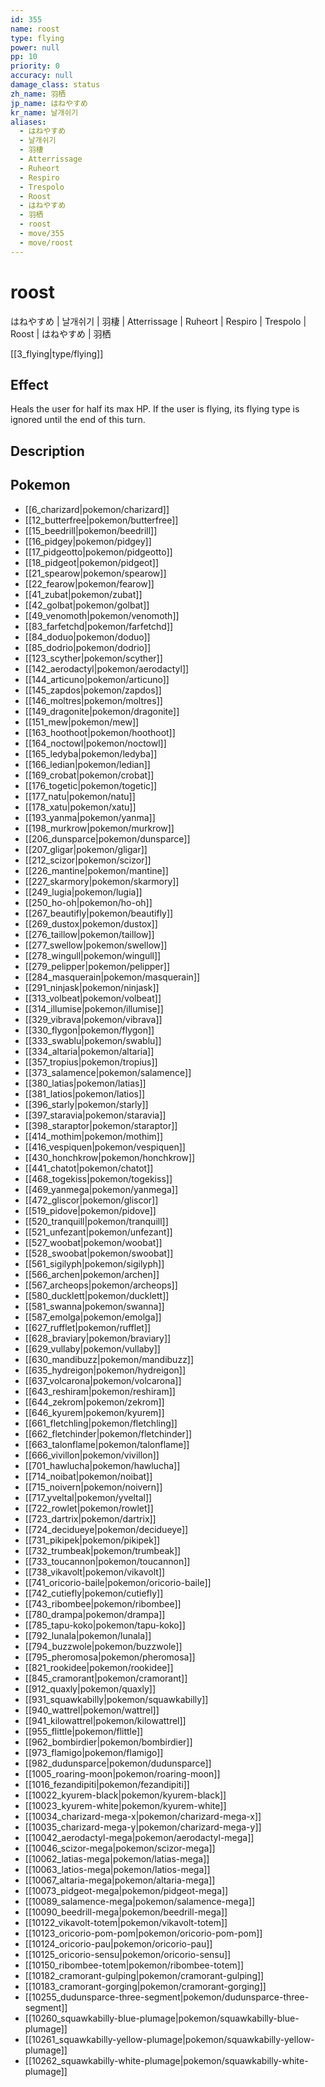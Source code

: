 ```yaml
---
id: 355
name: roost
type: flying
power: null
pp: 10
priority: 0
accuracy: null
damage_class: status
zh_name: 羽栖
jp_name: はねやすめ
kr_name: 날개쉬기
aliases:
  - はねやすめ
  - 날개쉬기
  - 羽棲
  - Atterrissage
  - Ruheort
  - Respiro
  - Trespolo
  - Roost
  - はねやすめ
  - 羽栖
  - roost
  - move/355
  - move/roost
---
```

# roost
    
はねやすめ | 날개쉬기 | 羽棲 | Atterrissage | Ruheort | Respiro | Trespolo | Roost | はねやすめ | 羽栖

[[3_flying|type/flying]]

## Effect

Heals the user for half its max HP.  If the user is flying, its flying type is ignored until the end of this turn.

## Description



## Pokemon

- [[6_charizard|pokemon/charizard]]
- [[12_butterfree|pokemon/butterfree]]
- [[15_beedrill|pokemon/beedrill]]
- [[16_pidgey|pokemon/pidgey]]
- [[17_pidgeotto|pokemon/pidgeotto]]
- [[18_pidgeot|pokemon/pidgeot]]
- [[21_spearow|pokemon/spearow]]
- [[22_fearow|pokemon/fearow]]
- [[41_zubat|pokemon/zubat]]
- [[42_golbat|pokemon/golbat]]
- [[49_venomoth|pokemon/venomoth]]
- [[83_farfetchd|pokemon/farfetchd]]
- [[84_doduo|pokemon/doduo]]
- [[85_dodrio|pokemon/dodrio]]
- [[123_scyther|pokemon/scyther]]
- [[142_aerodactyl|pokemon/aerodactyl]]
- [[144_articuno|pokemon/articuno]]
- [[145_zapdos|pokemon/zapdos]]
- [[146_moltres|pokemon/moltres]]
- [[149_dragonite|pokemon/dragonite]]
- [[151_mew|pokemon/mew]]
- [[163_hoothoot|pokemon/hoothoot]]
- [[164_noctowl|pokemon/noctowl]]
- [[165_ledyba|pokemon/ledyba]]
- [[166_ledian|pokemon/ledian]]
- [[169_crobat|pokemon/crobat]]
- [[176_togetic|pokemon/togetic]]
- [[177_natu|pokemon/natu]]
- [[178_xatu|pokemon/xatu]]
- [[193_yanma|pokemon/yanma]]
- [[198_murkrow|pokemon/murkrow]]
- [[206_dunsparce|pokemon/dunsparce]]
- [[207_gligar|pokemon/gligar]]
- [[212_scizor|pokemon/scizor]]
- [[226_mantine|pokemon/mantine]]
- [[227_skarmory|pokemon/skarmory]]
- [[249_lugia|pokemon/lugia]]
- [[250_ho-oh|pokemon/ho-oh]]
- [[267_beautifly|pokemon/beautifly]]
- [[269_dustox|pokemon/dustox]]
- [[276_taillow|pokemon/taillow]]
- [[277_swellow|pokemon/swellow]]
- [[278_wingull|pokemon/wingull]]
- [[279_pelipper|pokemon/pelipper]]
- [[284_masquerain|pokemon/masquerain]]
- [[291_ninjask|pokemon/ninjask]]
- [[313_volbeat|pokemon/volbeat]]
- [[314_illumise|pokemon/illumise]]
- [[329_vibrava|pokemon/vibrava]]
- [[330_flygon|pokemon/flygon]]
- [[333_swablu|pokemon/swablu]]
- [[334_altaria|pokemon/altaria]]
- [[357_tropius|pokemon/tropius]]
- [[373_salamence|pokemon/salamence]]
- [[380_latias|pokemon/latias]]
- [[381_latios|pokemon/latios]]
- [[396_starly|pokemon/starly]]
- [[397_staravia|pokemon/staravia]]
- [[398_staraptor|pokemon/staraptor]]
- [[414_mothim|pokemon/mothim]]
- [[416_vespiquen|pokemon/vespiquen]]
- [[430_honchkrow|pokemon/honchkrow]]
- [[441_chatot|pokemon/chatot]]
- [[468_togekiss|pokemon/togekiss]]
- [[469_yanmega|pokemon/yanmega]]
- [[472_gliscor|pokemon/gliscor]]
- [[519_pidove|pokemon/pidove]]
- [[520_tranquill|pokemon/tranquill]]
- [[521_unfezant|pokemon/unfezant]]
- [[527_woobat|pokemon/woobat]]
- [[528_swoobat|pokemon/swoobat]]
- [[561_sigilyph|pokemon/sigilyph]]
- [[566_archen|pokemon/archen]]
- [[567_archeops|pokemon/archeops]]
- [[580_ducklett|pokemon/ducklett]]
- [[581_swanna|pokemon/swanna]]
- [[587_emolga|pokemon/emolga]]
- [[627_rufflet|pokemon/rufflet]]
- [[628_braviary|pokemon/braviary]]
- [[629_vullaby|pokemon/vullaby]]
- [[630_mandibuzz|pokemon/mandibuzz]]
- [[635_hydreigon|pokemon/hydreigon]]
- [[637_volcarona|pokemon/volcarona]]
- [[643_reshiram|pokemon/reshiram]]
- [[644_zekrom|pokemon/zekrom]]
- [[646_kyurem|pokemon/kyurem]]
- [[661_fletchling|pokemon/fletchling]]
- [[662_fletchinder|pokemon/fletchinder]]
- [[663_talonflame|pokemon/talonflame]]
- [[666_vivillon|pokemon/vivillon]]
- [[701_hawlucha|pokemon/hawlucha]]
- [[714_noibat|pokemon/noibat]]
- [[715_noivern|pokemon/noivern]]
- [[717_yveltal|pokemon/yveltal]]
- [[722_rowlet|pokemon/rowlet]]
- [[723_dartrix|pokemon/dartrix]]
- [[724_decidueye|pokemon/decidueye]]
- [[731_pikipek|pokemon/pikipek]]
- [[732_trumbeak|pokemon/trumbeak]]
- [[733_toucannon|pokemon/toucannon]]
- [[738_vikavolt|pokemon/vikavolt]]
- [[741_oricorio-baile|pokemon/oricorio-baile]]
- [[742_cutiefly|pokemon/cutiefly]]
- [[743_ribombee|pokemon/ribombee]]
- [[780_drampa|pokemon/drampa]]
- [[785_tapu-koko|pokemon/tapu-koko]]
- [[792_lunala|pokemon/lunala]]
- [[794_buzzwole|pokemon/buzzwole]]
- [[795_pheromosa|pokemon/pheromosa]]
- [[821_rookidee|pokemon/rookidee]]
- [[845_cramorant|pokemon/cramorant]]
- [[912_quaxly|pokemon/quaxly]]
- [[931_squawkabilly|pokemon/squawkabilly]]
- [[940_wattrel|pokemon/wattrel]]
- [[941_kilowattrel|pokemon/kilowattrel]]
- [[955_flittle|pokemon/flittle]]
- [[962_bombirdier|pokemon/bombirdier]]
- [[973_flamigo|pokemon/flamigo]]
- [[982_dudunsparce|pokemon/dudunsparce]]
- [[1005_roaring-moon|pokemon/roaring-moon]]
- [[1016_fezandipiti|pokemon/fezandipiti]]
- [[10022_kyurem-black|pokemon/kyurem-black]]
- [[10023_kyurem-white|pokemon/kyurem-white]]
- [[10034_charizard-mega-x|pokemon/charizard-mega-x]]
- [[10035_charizard-mega-y|pokemon/charizard-mega-y]]
- [[10042_aerodactyl-mega|pokemon/aerodactyl-mega]]
- [[10046_scizor-mega|pokemon/scizor-mega]]
- [[10062_latias-mega|pokemon/latias-mega]]
- [[10063_latios-mega|pokemon/latios-mega]]
- [[10067_altaria-mega|pokemon/altaria-mega]]
- [[10073_pidgeot-mega|pokemon/pidgeot-mega]]
- [[10089_salamence-mega|pokemon/salamence-mega]]
- [[10090_beedrill-mega|pokemon/beedrill-mega]]
- [[10122_vikavolt-totem|pokemon/vikavolt-totem]]
- [[10123_oricorio-pom-pom|pokemon/oricorio-pom-pom]]
- [[10124_oricorio-pau|pokemon/oricorio-pau]]
- [[10125_oricorio-sensu|pokemon/oricorio-sensu]]
- [[10150_ribombee-totem|pokemon/ribombee-totem]]
- [[10182_cramorant-gulping|pokemon/cramorant-gulping]]
- [[10183_cramorant-gorging|pokemon/cramorant-gorging]]
- [[10255_dudunsparce-three-segment|pokemon/dudunsparce-three-segment]]
- [[10260_squawkabilly-blue-plumage|pokemon/squawkabilly-blue-plumage]]
- [[10261_squawkabilly-yellow-plumage|pokemon/squawkabilly-yellow-plumage]]
- [[10262_squawkabilly-white-plumage|pokemon/squawkabilly-white-plumage]]

